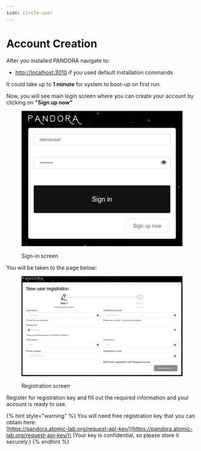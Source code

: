 ```yaml
---
icon: circle-user
---
```


# Account Creation

After you installed PANDORA navigate to:

* [http://localhost:3010](http://localhost:3010) if you used default installation commands

It could take up to **1 minute** for system to boot-up on first run.

Now, you will see main login screen where you can create  your account by clicking on **"Sign up now"**

<figure><img src="../../.gitbook/assets/login.png" alt=""><figcaption><p>Sign-in screen</p></figcaption></figure>

You will be taken to the page below:&#x20;

<figure><img src="../../.gitbook/assets/register.png" alt=""><figcaption><p>Registration screen</p></figcaption></figure>

Register for registration key and fill out the required information and your account is ready to use.&#x20;

{% hint style="warning" %}
You will need free registration key that you can obtain here:\
[https://pandora.atomic-lab.org/request-api-key/](https://pandora.atomic-lab.org/request-api-key/)\
(Your key is confidential, so please store it securely.)
{% endhint %}
